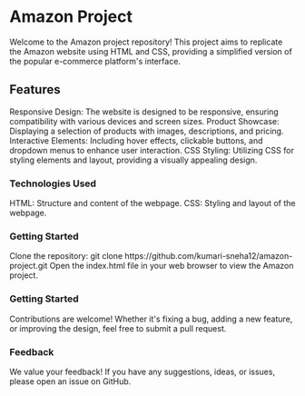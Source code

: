 <h1>Amazon Project</h1>
Welcome to the Amazon project repository! This project aims to replicate the Amazon website using HTML and CSS, providing a simplified version of the popular e-commerce platform's interface.

<h2>Features</h2>
Responsive Design: The website is designed to be responsive, ensuring compatibility with various devices and screen sizes.
Product Showcase: Displaying a selection of products with images, descriptions, and pricing.
Interactive Elements: Including hover effects, clickable buttons, and dropdown menus to enhance user interaction.
CSS Styling: Utilizing CSS for styling elements and layout, providing a visually appealing design.
<h3>Technologies Used</h3>
HTML: Structure and content of the webpage.
CSS: Styling and layout of the webpage.
<h3>Getting Started</h3>
Clone the repository: git clone https://github.com/kumari-sneha12/amazon-project.git
Open the index.html file in your web browser to view the Amazon project.
<h3>Getting Started</h3>
Contributions are welcome! Whether it's fixing a bug, adding a new feature, or improving the design, feel free to submit a pull request.

<h3>Feedback</h3>
We value your feedback! If you have any suggestions, ideas, or issues, please open an issue on GitHub.
